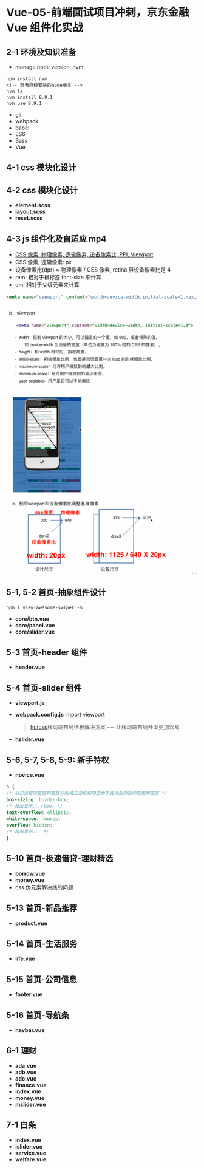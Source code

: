 # Vue-05-前端面试项目冲刺，京东金融 Vue 组件化实战

## 2-1 环境及知识准备

- manage node version: nvm

```console
npm install nvm
<!-- 查看已经安装的node版本 -->
nvm ls
nvm install 8.9.1
nvm use 8.9.1
```

- git
- webpack
- babel
- ES6
- Sass
- Vue

## 4-1 css 模块化设计

## 4-2 css 模块化设计

- **element.scss**
- **layout.scss**
- **reset.scss**

## 4-3 js 组件化及自适应 mp4

- [CSS 像素, 物理像素, 逻辑像素, 设备像素比, PPI, Viewport](https://github.com/jawil/blog/issues/21)
- CSS 像素, 逻辑像素: px
- 设备像素比(dpr) = 物理像素 / CSS 像素, retina 屏设备像素比是 4
- rem: 相对于根标签 font-size 来计算
- em: 相对于父级元素来计算

```html
<meta name="viewport" content="width=device-width,initial-scale=1,maximum-scale=1,minimum-scale=1,user-scalable=no,minimal-ui">
```

![viewport](static/Q1.png)
![width=device-width](static/Q2.png)
![width=device-width](static/Q3.png)

## 5-1, 5-2 首页-抽象组件设计

```node
npm i view-awesome-swiper -S
```

- **core/btn.vue**
- **core/panel.vue**
- **core/slider.vue**

## 5-3 首页-header 组件

- **header.vue**

## 5-4 首页-slider 组件

- **viewport.js**
- **webpack.config.js** import viewport

  > [hotcss](https://github.com/imochen/hotcss)移动端布局终极解决方案 --- 让移动端布局开发更加容易

- **hslider.vue**

## 5-6, 5-7, 5-8, 5-9: 新手特权

- **novice.vue**

```css
a {
/* 从已设定的宽度和高度分别减去边框和内边距才能得到内容的宽度和高度 */
box-sizing: border-box;
/* 超出显示...(two) */
text-overflow: ellipsis;
white-space: nowrap;
overflow: hidden;
/* 超出显示... */
}
```

## 5-10 首页-极速借贷-理财精选

- **borrow.vue**
- **money.vue**
- css 伪元素解决线的问题

## 5-13 首页-新品推荐

- **product.vue**

## 5-14 首页-生活服务

- **life.vue**

## 5-15 首页-公司信息

- **footer.vue**

## 5-16 首页-导航条

- **navbar.vue**

## 6-1 理财

- **ada.vue**
- **adb.vue**
- **adc.vue**
- **finance.vue**
- **index.vue**
- **money.vue**
- **mslider.vue**

## 7-1 白条

- **index.vue**
- **islider.vue**
- **service.vue**
- **welfare.vue**
